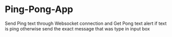 # Ping-Pong-App

Send Ping text through Websocket connection and Get Pong text alert if text is ping otherwise send the exact message that was type in input box
